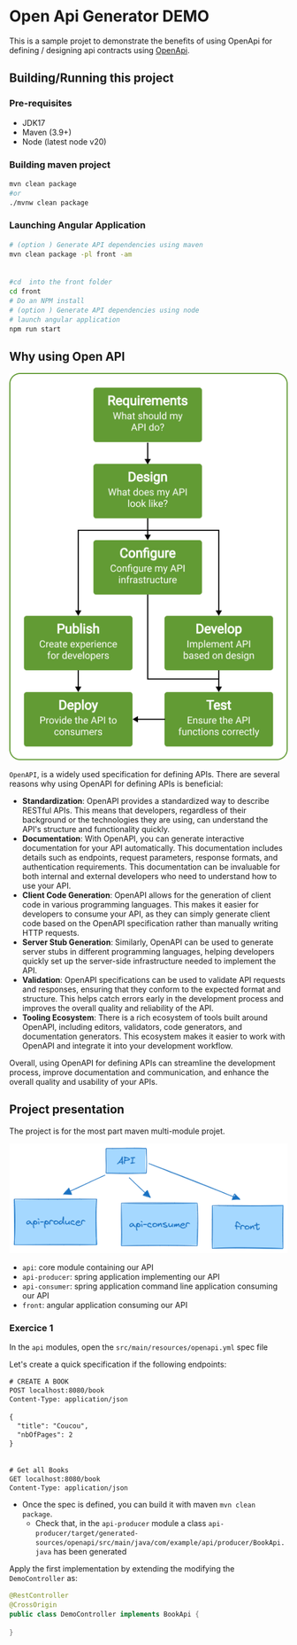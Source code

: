 # Open Api Generator DEMO

This is a sample projet to demonstrate the benefits of using OpenApi for defining / designing api
contracts using [OpenApi](https://www.openapis.org/).

## Building/Running this project

### Pre-requisites

- JDK17
- Maven (3.9+)
- Node (latest node v20)

### Building maven project

```bash
mvn clean package
#or 
./mvnw clean package
```

### Launching Angular Application

```bash
# (option ) Generate API dependencies using maven
mvn clean package -pl front -am


#cd  into the front folder
cd front
# Do an NPM install
# (option ) Generate API dependencies using node 
# launch angular application
npm run start
```

## Why using Open API

![OpenAPI](images/OpenAPI.png)

`OpenAPI`, is a widely used specification for defining APIs. There are several reasons why using OpenAPI for defining
APIs is beneficial:

- **Standardization**: OpenAPI provides a standardized way to describe RESTful APIs. This means that developers,
  regardless of their background or the technologies they are using, can understand the API's structure and
  functionality quickly.
- **Documentation**: With OpenAPI, you can generate interactive documentation for your API automatically. This
  documentation includes details such as endpoints, request parameters, response formats, and authentication
  requirements. This documentation can be invaluable for both internal and external developers who need to understand
  how to use your API.
- **Client Code Generation**: OpenAPI allows for the generation of client code in various programming languages. This
  makes it easier for developers to consume your API, as they can simply generate client code based on the OpenAPI
  specification rather than manually writing HTTP requests.
- **Server Stub Generation**: Similarly, OpenAPI can be used to generate server stubs in different programming
  languages, helping developers quickly set up the server-side infrastructure needed to implement the API.
- **Validation**: OpenAPI specifications can be used to validate API requests and responses, ensuring that they conform
  to the expected format and structure. This helps catch errors early in the development process and improves the
  overall quality and reliability of the API.
- **Tooling Ecosystem**: There is a rich ecosystem of tools built around OpenAPI, including editors, validators, code
  generators, and documentation generators. This ecosystem makes it easier to work with OpenAPI and integrate it into
  your development workflow.

Overall, using OpenAPI for defining APIs can streamline the development process, improve documentation and
communication, and enhance the overall quality and usability of your APIs.

## Project presentation

The project is for the most part maven multi-module projet.

![project](images/project-structure.png)

- `api`: core module containing our API
- `api-producer`: spring application implementing our API
- `api-consumer`: spring application command line application consuming our API
- `front`: angular application consuming our API

### Exercice 1

In the `api` modules, open the `src/main/resources/openapi.yml` spec file

Let's create a quick specification if the following endpoints:

```
# CREATE A BOOK
POST localhost:8080/book
Content-Type: application/json

{
  "title": "Coucou",
  "nbOfPages": 2
}


# Get all Books
GET localhost:8080/book
Content-Type: application/json

```

- Once the spec is defined, you can build it with maven `mvn clean package`.
    - Check that, in the `api-producer` module a
      class `api-producer/target/generated-sources/openapi/src/main/java/com/example/api/producer/BookApi.java` has been
      generated

Apply the first implementation by extending the modifying the `DemoController` as:

```java
@RestController
@CrossOrigin
public class DemoController implements BookApi {

}
```
